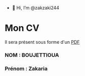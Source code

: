 - 👋 Hi, I’m @zakzaki244


# Mon CV
Il sera présent sous forme d'un [PDF](https://github.com/zakzaki244/zakzaki244/blob/main/CV-canada-Zakaria.pdf)
### NOM : BOUJETTIOUA
### Prénom : Zakaria





